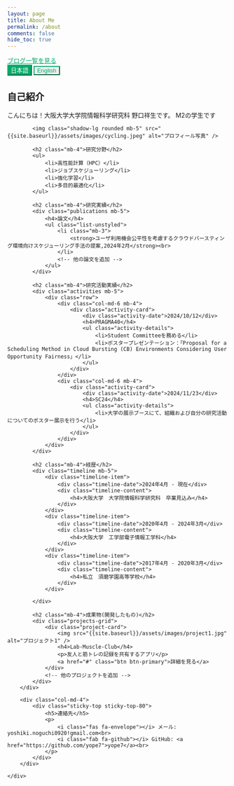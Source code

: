 ```yaml
---
layout: page
title: About Me
permalink: /about
comments: false
hide_toc: true
---
```


<div class="text-center mb-4">
    <a href="{{ site.baseurl }}/blog" class="btn btn-lg btn-outline-primary">ブログ一覧を見る</a>
</div>

<div class="language-switch text-right mb-4">
    <button id="jp-btn" class="btn btn-sm btn-outline-primary active">日本語</button>
    <button id="en-btn" class="btn btn-sm btn-outline-primary">English</button>
</div>

<!-- 日本語コンテンツ -->
<div id="jp-content" class="language-content active">
    <div class="row justify-content-between">
        <div class="col-md-8 pr-5">
            <h2 class="mb-4">自己紹介</h2>
            <p>
                こんにちは！大阪大学大学院情報科学研究科 野口祥生です。
                M2の学生です
            </p>

            <img class="shadow-lg rounded mb-5" src="{{site.baseurl}}/assets/images/cycling.jpeg" alt="プロフィール写真" />

            <h2 class="mb-4">研究分野</h2>
            <ul>
                <li>高性能計算（HPC）</li>
                <li>ジョブスケジューリング</li>
                <li>強化学習</li>
                <li>多目的最適化</li>
            </ul>

            <h2 class="mb-4">研究実績</h2>
            <div class="publications mb-5">
                <h4>論文</h4>
                <ul class="list-unstyled">
                    <li class="mb-3">
                        <strong>ユーザ利⽤機会公平性を考慮するクラウドバースティング環境向けスケジューリング⼿法の提案,2024年2月</strong><br>
                    </li>
                    <!-- 他の論文を追加 -->
                </ul>
            </div>

            <h2 class="mb-4">研究活動実績</h2>
            <div class="activities mb-5">
                <div class="row">
                    <div class="col-md-6 mb-4">
                        <div class="activity-card">
                            <div class="activity-date">2024/10/12</div>
                            <h4>PRAGMA40</h4>
                            <ul class="activity-details">
                                <li>Student Committeeを務める</li>
                                <li>ポスタープレゼンテーション：「Proposal for a Scheduling Method in Cloud Bursting (CB) Environments Considering User Opportunity Fairness」</li>
                            </ul>
                        </div>
                    </div>
                    <div class="col-md-6 mb-4">
                        <div class="activity-card">
                            <div class="activity-date">2024/11/23</div>
                            <h4>SC24</h4>
                            <ul class="activity-details">
                                <li>大学の展示ブースにて、組織および自分の研究活動についてのポスター展示を行う</li>
                            </ul>
                        </div>
                    </div>
                </div>
            </div>

            <h2 class="mb-4">経歴</h2>
            <div class="timeline mb-5">
                <div class="timeline-item">
                    <div class="timeline-date">2024年4月 - 現在</div>
                    <div class="timeline-content">
                        <h4>大阪大学　大学院情報科学研究科　卒業見込み</h4>
                    </div>
                </div>
                <div class="timeline-item">
                    <div class="timeline-date">2020年4月 - 2024年3月</div>
                    <div class="timeline-content">
                        <h4>大阪大学　工学部電子情報工学科</h4>
                    </div>
                </div>
                <div class="timeline-item">
                    <div class="timeline-date">2017年4月 - 2020年3月</div>
                    <div class="timeline-content">
                        <h4>私立　須磨学園高等学校</h4>
                    </div>
                </div>

            </div>

            <h2 class="mb-4">成果物(開発したもの)</h2>
            <div class="projects-grid">
                <div class="project-card">
                    <img src="{{site.baseurl}}/assets/images/project1.jpg" alt="プロジェクト1" />
                    <h4>Lab-Muscle-Club</h4>
                    <p>友人と筋トレの記録を共有するアプリ</p>
                    <a href="#" class="btn btn-primary">詳細を見る</a>
                </div>
                <!-- 他のプロジェクトを追加 -->
            </div>
        </div>

        <div class="col-md-4">
            <div class="sticky-top sticky-top-80">
                <h5>連絡先</h5>
                <p>
                    <i class="fas fa-envelope"></i> メール: yoshiki.noguchi0920!gmail.com<br>
                    <i class="fab fa-github"></i> GitHub: <a href="https://github.com/yope7">yope7</a><br>
                </p>
            </div>
        </div>

    </div>

</div>

<!-- 英語コンテンツ -->
<div id="en-content" class="language-content">
    <div class="row justify-content-between">
        <div class="col-md-8 pr-5">
            <h2 class="mb-4">Introduction</h2>
            <p>
                Hello! I'm Yoshiki Noguchi, a Master's student at the Graduate School of Information Science and Technology, Osaka University.
            </p>

            <img class="shadow-lg rounded mb-5" src="{{site.baseurl}}/assets/images/cycling.jpeg" alt="Profile Photo" />

            <h2 class="mb-4">Research Fields</h2>
            <ul>
                <li>High-Performance Computing (HPC)</li>
                <li>Parallel and Distributed Processing</li>
                <li>Cloud Computing</li>
            </ul>

            <h2 class="mb-4">Research Achievements</h2>
            <div class="publications mb-5">
                <h4>Papers</h4>
                <ul class="list-unstyled">
                    <li class="mb-3">
                        <strong>Coming soon</strong><br>
                    </li>
                </ul>
            </div>

            <h2 class="mb-4">Research Activities</h2>
            <div class="activities mb-5">
                <div class="row">
                    <div class="col-md-6 mb-4">
                        <div class="activity-card">
                            <div class="activity-date">October 12, 2024</div>
                            <h4>PRAGMA40</h4>
                            <ul class="activity-details">
                                <li>Served as a Student Committee member</li>
                                <li>Poster Presentation: "Proposal for a Scheduling Method in Cloud Bursting (CB) Environments Considering User Opportunity Fairness"</li>
                            </ul>
                        </div>
                    </div>
                    <div class="col-md-6 mb-4">
                        <div class="activity-card">
                            <div class="activity-date">November 23, 2024</div>
                            <h4>SC24</h4>
                            <ul class="activity-details">
                                <li>Presented research activities at the university exhibition booth with poster presentations about organizational and personal research</li>
                            </ul>
                        </div>
                    </div>
                </div>
            </div>

            <h2 class="mb-4">Experience</h2>
            <div class="timeline mb-5">
                <div class="timeline-item">
                    <div class="timeline-date">April 2024 - Present</div>
                    <div class="timeline-content">
                        <h4>Graduate School of Information Science and Technology, Osaka University</h4>
                    </div>
                </div>
                <div class="timeline-item">
                    <div class="timeline-date">April 2020 - March 2024</div>
                    <div class="timeline-content">
                        <h4>Osaka University</h4>
                    </div>
                </div>
                <div class="timeline-item">
                    <div class="timeline-date">April 2017 - March 2020</div>
                    <div class="timeline-content">
                        <h4>Suma Gakuen High School</h4>
                    </div>
                </div>

            </div>

            <h2 class="mb-4">成果物</h2>
            <div class="projects-grid">
                <div class="project-card">
                    <img src="{{site.baseurl}}/assets/images/project1.jpg" alt="プロジェクト1" />
                    <h4>Coming soon</h4>
                    <p>Coming soon</p>
                    <a href="#" class="btn btn-primary">詳細を見る</a>
                </div>
                <!-- 他のプロジェクトを追加 -->
            </div>
        </div>

        <div class="col-md-4">
            <div class="sticky-top sticky-top-80">
                <h5>Contact</h5>
                <p>
                    <i class="fas fa-envelope"></i> Email: yoshiki.noguchi0920!gmail.com<br>
                    <i class="fab fa-github"></i> GitHub: <a href="https://github.com/yope7">yope7</a><br>
                </p>
            </div>
        </div>
    </div>

</div>

<style>
.language-switch {
    margin-bottom: 2rem;
}

.language-content {
    display: none;
}

.language-content.active {
    display: block;
}

.btn-outline-primary {
    color: #00ab6b;
    border-color: #00ab6b;
}

.btn-outline-primary:hover,
.btn-outline-primary.active {
    background-color: #00ab6b;
    border-color: #00ab6b;
    color: white;
}

.skill-item {
    margin-bottom: 1rem;
}

.progress {
    height: 0.5rem;
    background-color: #e9ecef;
}

.progress-bar {
    background-color: #00ab6b;
}

.timeline-item {
    position: relative;
    padding-left: 2rem;
    margin-bottom: 2rem;
    border-left: 2px solid #00ab6b;
}

.timeline-date {
    color: #666;
    font-size: 0.9rem;
}

.projects-grid {
    display: grid;
    grid-template-columns: repeat(auto-fill, minmax(250px, 1fr));
    gap: 1.5rem;
    margin-top: 1rem;
}

.project-card {
    border: 1px solid #eee;
    border-radius: 8px;
    padding: 1rem;
    transition: transform 0.2s;
}

.project-card:hover {
    transform: translateY(-5px);
}

.project-card img {
    width: 100%;
    height: 150px;
    object-fit: cover;
    border-radius: 4px;
    margin-bottom: 1rem;
}

/* 研究活動カードのスタイル */
.activity-card {
    border: 1px solid #e0e0e0;
    border-radius: 8px;
    padding: 1.25rem;
    height: 100%;
    box-shadow: 0 2px 10px rgba(0,0,0,0.05);
    transition: all 0.3s ease;
    position: relative;
    background: #fff;
    overflow: hidden;
}

.activity-card:hover {
    transform: translateY(-5px);
    box-shadow: 0 5px 15px rgba(0,0,0,0.1);
    border-color: #00ab6b;
}

.activity-date {
    position: absolute;
    top: 0;
    right: 0;
    background: #00ab6b;
    color: white;
    padding: 0.3rem 0.75rem;
    font-size: 0.8rem;
    font-weight: 600;
    border-bottom-left-radius: 8px;
}

.activity-card h4 {
    margin-top: 0.5rem;
    margin-bottom: 1rem;
    color: #333;
    font-weight: 600;
}

.activity-details {
    padding-left: 1.25rem;
    margin-bottom: 0;
}

.activity-details li {
    margin-bottom: 0.5rem;
    font-size: 0.95rem;
    color: #555;
}

@media (max-width: 768px) {
    .projects-grid {
        grid-template-columns: 1fr;
    }
    
    .timeline-item {
        padding-left: 1rem;
    }
}
</style>

<script>
document.getElementById('jp-btn').addEventListener('click', function() {
    document.getElementById('jp-content').classList.add('active');
    document.getElementById('en-content').classList.remove('active');
    this.classList.add('active');
    document.getElementById('en-btn').classList.remove('active');
});

document.getElementById('en-btn').addEventListener('click', function() {
    document.getElementById('en-content').classList.add('active');
    document.getElementById('jp-content').classList.remove('active');
    this.classList.add('active');
    document.getElementById('jp-btn').classList.remove('active');
});
</script>
